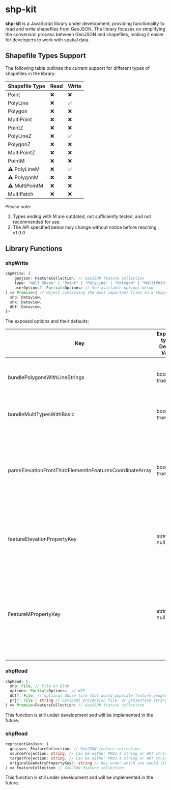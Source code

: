 # shp-kit

**shp-kit** is a JavaScript library under development, providing functionality to read and write shapefiles from GeoJSON. The library focuses on simplifying the conversion process between GeoJSON and shapefiles, making it easier for developers to work with spatial data.

## Shapefile Types Support

The following table outlines the current support for different types of shapefiles in the library:

| Shapefile Type | Read | Write |
| -------------- | ---- | ----- |
| Point          | ❌   | ❌    |
| PolyLine       | ❌   | ✅    |
| Polygon        | ❌   | ❌    |
| MultiPoint     | ❌   | ❌    |
| PointZ         | ❌   | ❌    |
| PolyLineZ      | ❌   | ✅    |
| PolygonZ       | ❌   | ❌    |
| MultiPointZ    | ❌   | ❌    |
| PointM         | ❌   | ❌    |
| ⚠ PolyLineM    | ❌   | ✅    |
| ⚠ PolygonM     | ❌   | ❌    |
| ⚠ MultiPointM  | ❌   | ❌    |
| MultiPatch     | ❌   | ❌    |

Please note:

1. Types ending with M are outdated, not sufficiently tested, and not recommended for use.
2. The API specified below may change without notice before reaching v1.0.0

## Library Functions

### shpWrite

```typescript
shpWrite: (
    geojson: FeatureCollection, // GeoJSON feature collection
    type: "Null Shape" | "Point" | "PolyLine" | "Polygon" | "MultiPoint" | "PointZ" | "PolyLineZ" | "PolygonZ" | "MultiPointZ" | "PointM" | "PolyLineM" | "PolygonM" | "MultiPointM" | "MultiPatch",
    userOptions?: Partial<Options> // See available options below
) => Promise<{ // Object containing the most important files in a shapefile, objects are given as Dataviews. Use shp.buffer to do whatever you need from here
  shp: Dataview,
  shx: Dataview,
  dbf: Dataview,
}>
```

The exposed options and their defaults:

| Key                                                     | Expected type / Default Value | Description                                                                                                                                                                                                                         |
| ------------------------------------------------------- | ----------------------------- | ----------------------------------------------------------------------------------------------------------------------------------------------------------------------------------------------------------------------------------- |
| bundlePolygonsWithLineStrings                           | boolean / true                | If true, Polygons will be interpreted as LineStrings and exported with PolyLine like Shapefile type                                                                                                                                 |
| bundleMultiTypesWithBasic                               | boolean / true                | If true, MultiPolyline and MultiPolygons will be parsed as their basic counterpart                                                                                                                                                  |
| parseElevationFromThirdElementInFeaturesCoordinateArray | boolean / true                | GeoJSON supports coordinates of type [x:number, y:number, z:number], If true, the third element of coordinates array will be used as point elevation in written shapefile                                                           |
| featureElevationPropertyKey                             | string / null                 | If previous option set to false, you can also specify a key from feature.properties: `{[key]: value}` to be considered the elevation of given feature                                                                               |
| FeatureMPropertyKey                                     | string / null                 | Shapefiles support an additional numeric value called `M`, as denoted by shapefile types ending with `M`, if a key from feature.properties: `{[key]: value}` is given, this will be used as the `M` value in the written shapefile. |

### shpRead

```typescript
shpRead: (
  shp: File, // File or Blob
  options: Partial<Options>, // WIP
  dbf?: File, // optional dbase file that would populate feature properties
  prj?: File | string // optional projection file, or projection string. If present, shpRead will re-project your shapefile into WGS84, alternatively feel free to use reprojectGeojson function also available in this library
) => Promise<FeatureCollection> // GeoJSON feature collection
```

This function is still under development and will be implemented in the future.

### shpRead

```typescript
reprojectGeoJson: (
  geojson: FeatureCollection, // GeoJSON feature collection
  sourceProjection: string, // Can be either PROJ.4 string or WKT string, such as you find in the *.prj file with your shapefile (if provided)
  targetProjection: string, // Can be either PROJ.4 string or WKT string, such as you find in the *.prj file with your shapefile (if provided)
  originalGeometryPropertyKey?: string // Key under which you would like the original geometry to be saved. Useful when showing on a WGS84 map while showing coordinates in state-plane or local space
) => FeatureCollection // GeoJSON feature collection
```

This function is still under development and will be implemented in the future.
